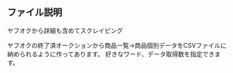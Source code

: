 ## ファイル説明

ヤフオクから詳細も含めてスクレイピング

ヤフオクの終了済オークションから商品一覧→商品個別データをCSVファイルに納められるように作ってあります。
好きなワード、データ取得数を指定できます。


